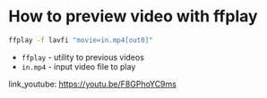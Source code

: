 # How to preview video with ffplay 

```bash
ffplay -f lavfi "movie=in.mp4[out0]"
```

- `ffplay` - utility to previous videos
- `in.mp4` - input video file to play


link_youtube: https://youtu.be/F8GPhoYC9ms
